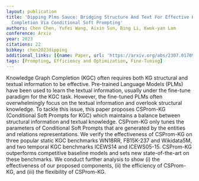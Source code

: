 ```yaml
---
layout: publication
title: 'Dipping Plms Sauce: Bridging Structure And Text For Effective Knowledge Graph
  Completion Via Conditional Soft Prompting'
authors: Chen Chen, Yufei Wang, Aixin Sun, Bing Li, Kwok-yan Lam
conference: Arxiv
year: 2023
citations: 22
bibkey: chen2023dipping
additional_links: [{name: Paper, url: 'https://arxiv.org/abs/2307.01709'}]
tags: [Prompting, Efficiency and Optimization, Fine-Tuning]
---
```

Knowledge Graph Completion (KGC) often requires both KG structural and
textual information to be effective. Pre-trained Language Models (PLMs) have
been used to learn the textual information, usually under the fine-tune
paradigm for the KGC task. However, the fine-tuned PLMs often overwhelmingly
focus on the textual information and overlook structural knowledge. To tackle
this issue, this paper proposes CSProm-KG (Conditional Soft Prompts for KGC)
which maintains a balance between structural information and textual knowledge.
CSProm-KG only tunes the parameters of Conditional Soft Prompts that are
generated by the entities and relations representations. We verify the
effectiveness of CSProm-KG on three popular static KGC benchmarks WN18RR,
FB15K-237 and Wikidata5M, and two temporal KGC benchmarks ICEWS14 and
ICEWS05-15. CSProm-KG outperforms competitive baseline models and sets new
state-of-the-art on these benchmarks. We conduct further analysis to show (i)
the effectiveness of our proposed components, (ii) the efficiency of CSProm-KG,
and (iii) the flexibility of CSProm-KG.